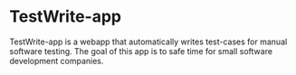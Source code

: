 # TestWrite-app
TestWrite-app is a webapp that automatically writes test-cases for manual software testing. The goal of this app is to safe time for small software development companies.  
